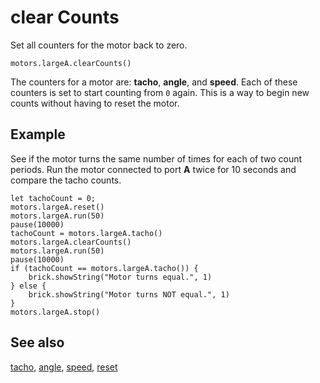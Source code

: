 # clear Counts

Set all counters for the motor back to zero.

```sig
motors.largeA.clearCounts()
```

The counters for a motor are: **tacho**, **angle**, and **speed**. Each of these counters is set to start counting from `0` again. This is a way to begin new counts without having to reset the motor.

## Example

See if the motor turns the same number of times for each of two count periods. Run the motor connected to port **A** twice for 10 seconds and compare the tacho counts.

```blocks
let tachoCount = 0;
motors.largeA.reset()
motors.largeA.run(50)
pause(10000)
tachoCount = motors.largeA.tacho()
motors.largeA.clearCounts()
motors.largeA.run(50)
pause(10000)
if (tachoCount == motors.largeA.tacho()) {
    brick.showString("Motor turns equal.", 1)
} else {
    brick.showString("Motor turns NOT equal.", 1)
}
motors.largeA.stop()
```

## See also

[tacho](/reference/motors/motor/tacho), [angle](/reference/motors/motor/angle),
[speed](/reference/motors/motor/speed), [reset](/reference/motors/motor/reset)